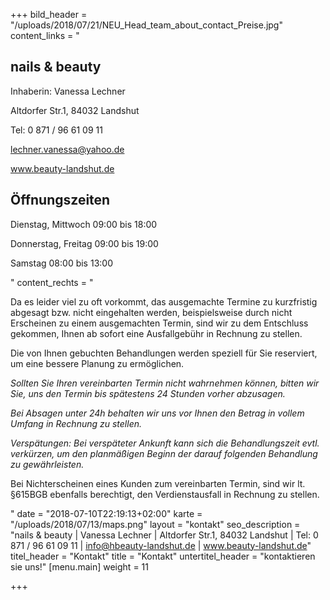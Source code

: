 +++
bild_header = "/uploads/2018/07/21/NEU_Head_team_about_contact_Preise.jpg"
content_links = "<h2>nails &amp; beauty</h2><p>Inhaberin: Vanessa Lechner</p><p>Altdorfer Str.1, 84032 Landshut</p><p>Tel: 0 871 / 96 61 09 11</p><p>lechner.vanessa@yahoo.de</p><p>www.beauty-landshut.de</p><p></p><h2>Öffnungszeiten</h2><p>Dienstag, Mittwoch 09:00 bis 18:00</p><p>Donnerstag, Freitag 09:00 bis 19:00</p><p>Samstag 08:00 bis 13:00</p>"
content_rechts = "<p>Da es leider viel zu oft vorkommt, das ausgemachte Termine zu kurzfristig abgesagt bzw. nicht eingehalten werden, beispielsweise durch nicht Erscheinen zu einem ausgemachten Termin, sind wir zu dem Entschluss gekommen, Ihnen ab sofort eine Ausfallgebühr in Rechnung zu stellen.</p><p>Die von Ihnen gebuchten Behandlungen werden speziell für Sie reserviert, um eine bessere Planung zu ermöglichen.</p><p><em>Sollten Sie Ihren vereinbarten Termin nicht wahrnehmen können, bitten wir Sie, uns den Termin bis spätestens 24 Stunden vorher abzusagen.</em></p><p><em>Bei Absagen unter 24h behalten wir uns vor Ihnen den Betrag in vollem Umfang in Rechnung zu stellen.</em></p><p><em>Verspätungen: Bei verspäteter Ankunft kann sich die Behandlungszeit evtl. verkürzen, um den planmäßigen Beginn der darauf folgenden Behandlung zu gewährleisten.</em></p><p>Bei Nichterscheinen eines Kunden zum vereinbarten Termin, sind wir lt. §615BGB ebenfalls berechtigt, den Verdienstausfall in Rechnung zu stellen.</p>"
date = "2018-07-10T22:19:13+02:00"
karte = "/uploads/2018/07/13/maps.png"
layout = "kontakt"
seo_description = "nails & beauty | Vanessa Lechner | Altdorfer Str.1, 84032 Landshut | Tel: 0 871 / 96 61 09 11 | info@hbeauty-landshut.de | www.beauty-landshut.de"
titel_header = "Kontakt"
title = "Kontakt"
untertitel_header = "kontaktieren sie uns!"
[menu.main]
weight = 11

+++
